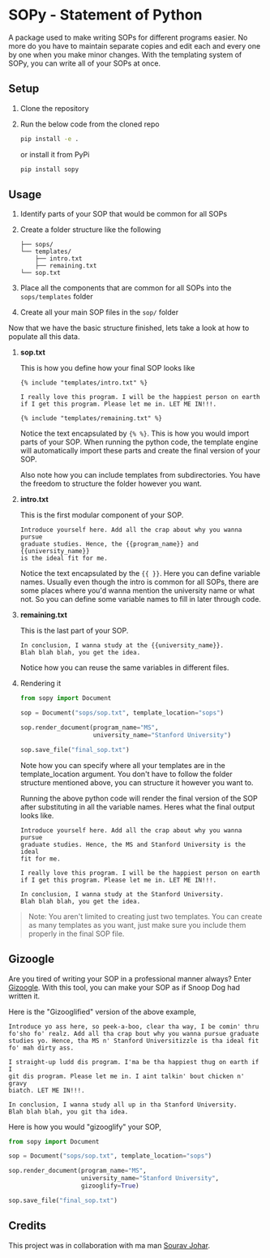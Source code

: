 # SOPy - Statement of Python

A package used to make writing SOPs for different programs easier. No more do you have to maintain separate copies and edit each and every one by one when you make minor changes. With the templating system of SOPy, you can write all of your SOPs at once.

## Setup

1. Clone the repository
2. Run the below code from the cloned repo

    ```bash
    pip install -e .
    ```

    or install it from PyPi

    ```bash
    pip install sopy
    ```

## Usage

1. Identify parts of your SOP that would be common for all SOPs
2. Create a folder structure like the following

    ```text
    ├── sops/
    └── templates/
        ├── intro.txt
        ├── remaining.txt
    └── sop.txt
    ```

3. Place all the components that are common for all SOPs into the `sops/templates` folder
4. Create all your main SOP files in the `sop/` folder

Now that we have the basic structure finished, lets take a look at how to populate all this data.

1. **sop.txt**

    This is how you define how your final SOP looks like

    ```text
    {% include "templates/intro.txt" %}

    I really love this program. I will be the happiest person on earth
    if I get this program. Please let me in. LET ME IN!!!.

    {% include "templates/remaining.txt" %}
    ```

    Notice the text encapsulated by `{% %}`. This is how you would import parts of your SOP. When running the python code, the template engine will automatically import these parts and create the final version of your SOP.

    Also note how you can include templates from subdirectories. You have the freedom to structure the folder however you want.

2. **intro.txt**

    This is the first modular component of your SOP.

    ```text
    Introduce yourself here. Add all the crap about why you wanna pursue
    graduate studies. Hence, the {{program_name}} and {{university_name}}
    is the ideal fit for me.
    ```

    Notice the text encapsulated by the `{{ }}`. Here you can define variable names. Usually even though the intro is common for all SOPs, there are some places where you'd wanna mention the university name or what not. So you can define some variable names to fill in later through code.

3. **remaining.txt**

    This is the last part of your SOP.

    ```text
    In conclusion, I wanna study at the {{university_name}}.
    Blah blah blah, you get the idea.
    ```

    Notice how you can reuse the same variables in different files.

4. Rendering it

    ```python
    from sopy import Document

    sop = Document("sops/sop.txt", template_location="sops")

    sop.render_document(program_name="MS",
                        university_name="Stanford University")

    sop.save_file("final_sop.txt")
    ```

    Note how you can specify where all your templates are in the template_location argument. You don't have to follow the folder structure mentioned above, you can structure it however you want to.

    Running the above python code will render the final version of the SOP after substituting in all the variable names. Heres what the final output looks like.

    ```text
    Introduce yourself here. Add all the crap about why you wanna pursue
    graduate studies. Hence, the MS and Stanford University is the ideal
    fit for me.

    I really love this program. I will be the happiest person on earth
    if I get this program. Please let me in. LET ME IN!!!.

    In conclusion, I wanna study at the Stanford University.
    Blah blah blah, you get the idea.
    ```

> Note: You aren't limited to creating just two templates. You can create as many templates as you want, just make sure you include them properly in the final SOP file.

## Gizoogle

Are you tired of writing your SOP in a professional manner always? Enter [Gizoogle](http://www.gizoogle.net/). With this tool, you can make your SOP as if Snoop Dog had written it.

Here is the "Gizooglified" version of the above example,

```text
Introduce yo ass here, so peek-a-boo, clear tha way, I be comin' thru
fo'sho fo' realz. Add all tha crap bout why you wanna pursue graduate
studies yo. Hence, tha MS n' Stanford Universitizzle is tha ideal fit
fo' mah dirty ass.

I straight-up ludd dis program. I'ma be tha happiest thug on earth if I
git dis program. Please let me in. I aint talkin' bout chicken n' gravy
biatch. LET ME IN!!!.

In conclusion, I wanna study all up in tha Stanford University.
Blah blah blah, you git tha idea.
```

Here is how you would "gizooglify" your SOP,

```python
from sopy import Document

sop = Document("sops/sop.txt", template_location="sops")

sop.render_document(program_name="MS",
                    university_name="Stanford University",
                    gizooglify=True)

sop.save_file("final_sop.txt")
```

## Credits

This project was in collaboration with ma man [Sourav Johar](https://github.com/SouravJohar/).
